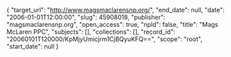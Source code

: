 {
  "target_url": "http://www.magsmaclarensnp.org/", 
  "end_date": null, 
  "date": "2006-01-01T12:00:00", 
  "slug": 45908018, 
  "publisher": "magsmaclarensnp.org", 
  "open_access": true, 
  "npld": false, 
  "title": "Mags McLaren PPC", 
  "subjects": [], 
  "collections": [], 
  "record_id": "20060101T120000/KpMjyUmicjrm1CjBQyuKFQ==", 
  "scope": "root", 
  "start_date": null
}

